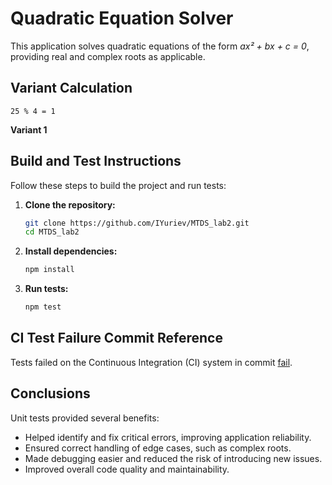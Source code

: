 # Quadratic Equation Solver

This application solves quadratic equations of the form *ax² + bx + c = 0*, providing real and complex roots as applicable.

## Variant Calculation

```
25 % 4 = 1 
```

**Variant 1**

## Build and Test Instructions

Follow these steps to build the project and run tests:

1. **Clone the repository:**

   ```bash
   git clone https://github.com/IYuriev/MTDS_lab2.git
   cd MTDS_lab2
   ```

2. **Install dependencies:**
   
   ```bash
   npm install
   ```

5. **Run tests:**

   ```bash
   npm test
   ```

## CI Test Failure Commit Reference

Tests failed on the Continuous Integration (CI) system in commit [fail](https://github.com/IYuriev/MTDS_lab2/commit/fail). 

## Conclusions

Unit tests provided several benefits:
- Helped identify and fix critical errors, improving application reliability.
- Ensured correct handling of edge cases, such as complex roots.
- Made debugging easier and reduced the risk of introducing new issues.
- Improved overall code quality and maintainability.
